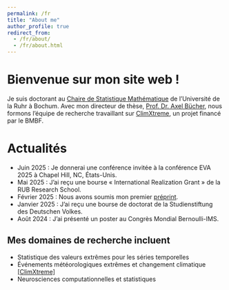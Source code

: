 ```yaml
---
permalink: /fr
title: "About me"
author_profile: true
redirect_from: 
  - /fr/about/
  - /fr/about.html
---
```


Bienvenue sur mon site web !
============================

Je suis doctorant au [Chaire de Statistique Mathématique](https://math.ruhr-uni-bochum.de/en/faculty/professorships/stochastics/group-buecher/) de l’Université de la Ruhr à Bochum. Avec mon directeur de thèse, [Prof. Dr. Axel Bücher](https://math.ruhr-uni-bochum.de/en/faculty/professorships/stochastics/group-buecher/staff/axel-buecher/), nous formons l’équipe de recherche travaillant sur [ClimXtreme](https://www.climxtreme.de/), un projet financé par le BMBF.

Actualités
==========

- Juin 2025 : Je donnerai une conférence invitée à la conférence EVA 2025 à Chapel Hill, NC, États-Unis.
- Mai 2025 : J’ai reçu une bourse « International Realization Grant » de la RUB Research School.
- Février 2025 : Nous avons soumis mon premier [préprint](https://arxiv.org/abs/2502.15036).
- Janvier 2025 : J’ai reçu une bourse de doctorat de la Studienstiftung des Deutschen Volkes.
- Août 2024 : J’ai présenté un poster au Congrès Mondial Bernoulli-IMS.

Mes domaines de recherche incluent
----------------------------------

- Statistique des valeurs extrêmes pour les séries temporelles
- Événements météorologiques extrêmes et changement climatique [[ClimXtreme]](https://www.climxtreme.de/)
- Neurosciences computationnelles et statistiques
